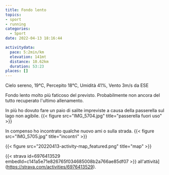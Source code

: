 ```yaml
---
title: Fondo lento
topics:
- sport
- running
categories: 
  - Sport
date: 2022-04-13 18:16:44

activitydata:
  pace: 5:2min/km
  elevation: 141mt
  distance: 10.62km
  duration: 53:23
places: []
---
```


Cielo sereno, 19°C, Percepito 18°C, Umidità 41%, Vento 3m/s da ESE

<!--more-->

Fondo lento molto più faticoso del previsto. Probabilmente non ancora del tutto recuperato l'ultimo allenamento.

In più ho dovuto fare un paio di salite impreviste a causa della passerella sul lago non agibile.
{{< figure src="IMG_5704.jpg" title="passerella fuori uso" >}}

In compenso ho incontrato qualche nuovo ami o sulla strada.
{{< figure src="IMG_5705.jpg" title="incontri" >}}

{{<  figure src="20220413-activity-map_featured.png" title="map" >}}

{{< strava id=6976413529 embedId=c141a5e71e826765f034685008b2a766ae85df07 >}} all'attività](https://strava.com/activities/6976413529).

